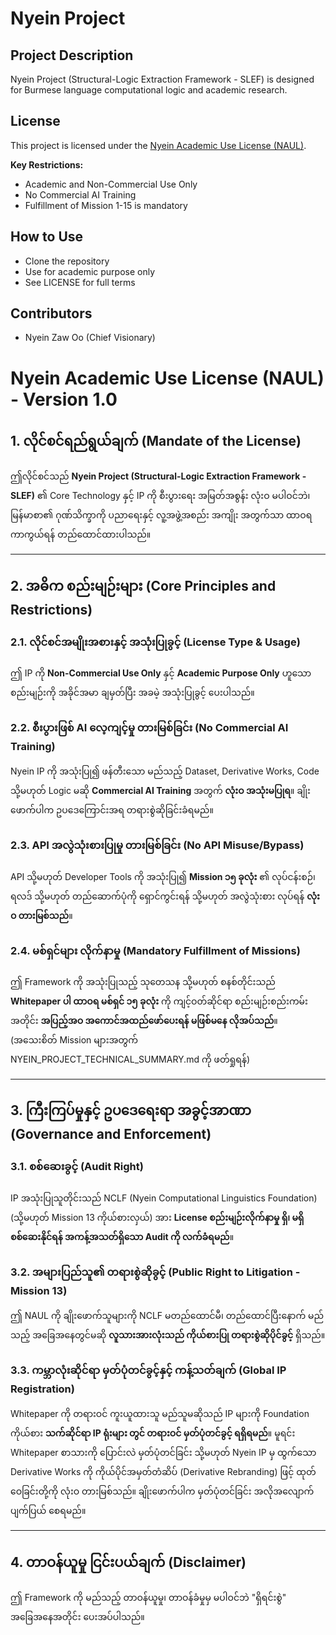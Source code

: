 # Nyein Project

## Project Description
Nyein Project (Structural-Logic Extraction Framework - SLEF) is designed for Burmese language computational logic and academic research.

## License
This project is licensed under the [Nyein Academic Use License (NAUL)](LICENSE.md).

**Key Restrictions:**
- Academic and Non-Commercial Use Only
- No Commercial AI Training
- Fulfillment of Mission 1-15 is mandatory

## How to Use
- Clone the repository
- Use for academic purpose only
- See LICENSE for full terms

## Contributors
- Nyein Zaw Oo (Chief Visionary)

# Nyein Academic Use License (NAUL) - Version 1.0

## 1. လိုင်စင်ရည်ရွယ်ချက် (Mandate of the License)
ဤလိုင်စင်သည် **Nyein Project (Structural-Logic Extraction Framework - SLEF)** ၏ Core Technology နှင့် IP ကို စီးပွားရေး အမြတ်အစွန်း လုံးဝ မပါဝင်ဘဲ၊ မြန်မာစာ၏ ဂုဏ်သိက္ခာကို ပညာရေးနှင့် လူ့အဖွဲ့အစည်း အကျိုး အတွက်သာ ထာဝရ ကာကွယ်ရန် တည်ထောင်ထားပါသည်။

---

## 2. အဓိက စည်းမျဉ်းများ (Core Principles and Restrictions)

### 2.1. လိုင်စင်အမျိုးအစားနှင့် အသုံးပြုခွင့် (License Type & Usage)
ဤ IP ကို **Non-Commercial Use Only** နှင့် **Academic Purpose Only** ဟူသော စည်းမျဉ်းကို အခိုင်အမာ ချမှတ်ပြီး အခမဲ့ အသုံးပြုခွင့် ပေးပါသည်။

### 2.2. စီးပွားဖြစ် AI လေ့ကျင့်မှု တားမြစ်ခြင်း (No Commercial AI Training)
Nyein IP ကို အသုံးပြု၍ ဖန်တီးသော မည်သည့် Dataset, Derivative Works, Code သို့မဟုတ် Logic မဆို **Commercial AI Training** အတွက် **လုံးဝ အသုံးမပြုရ**။ ချိုးဖောက်ပါက ဥပဒေကြောင်းအရ တရားစွဲဆိုခြင်းခံရမည်။

### 2.3. API အလွဲသုံးစားပြုမှု တားမြစ်ခြင်း (No API Misuse/Bypass)
API သို့မဟုတ် Developer Tools ကို အသုံးပြု၍ **Mission ၁၅ ခုလုံး** ၏ လုပ်ငန်းစဉ်၊ ရလဒ် သို့မဟုတ် တည်ဆောက်ပုံကို ရှောင်ကွင်းရန် သို့မဟုတ် အလွဲသုံးစား လုပ်ရန် **လုံးဝ တားမြစ်သည်**။

### 2.4. မစ်ရှင်များ လိုက်နာမှု (Mandatory Fulfillment of Missions)
ဤ Framework ကို အသုံးပြုသည့် သုတေသန သို့မဟုတ် စနစ်တိုင်းသည် **Whitepaper ပါ ထာဝရ မစ်ရှင် ၁၅ ခုလုံး** ကို ကျင့်ဝတ်ဆိုင်ရာ စည်းမျဉ်းစည်းကမ်း အတိုင်း **အပြည့်အဝ အကောင်အထည်ဖော်ပေးရန် မဖြစ်မနေ လိုအပ်သည်**။ (အသေးစိတ် Mission များအတွက် NYEIN_PROJECT_TECHNICAL_SUMMARY.md ကို ဖတ်ရှုရန်)

---

## 3. ကြီးကြပ်မှုနှင့် ဥပဒေရေးရာ အခွင့်အာဏာ (Governance and Enforcement)

### 3.1. စစ်ဆေးခွင့် (Audit Right)
IP အသုံးပြုသူတိုင်းသည် NCLF (Nyein Computational Linguistics Foundation) (သို့မဟုတ် Mission 13 ကိုယ်စားလှယ်) အား **License စည်းမျဉ်းလိုက်နာမှု ရှိ၊ မရှိ စစ်ဆေးနိုင်ရန် အကန့်အသတ်ရှိသော Audit ကို လက်ခံရမည်**။

### 3.2. အများပြည်သူ၏ တရားစွဲဆိုခွင့် (Public Right to Litigation - Mission 13)
ဤ NAUL ကို ချိုးဖောက်သူများကို NCLF မတည်ထောင်မီ၊ တည်ထောင်ပြီးနောက် မည်သည့် အခြေအနေတွင်မဆို **လူသားအားလုံးသည် ကိုယ်စားပြု တရားစွဲဆိုပိုင်ခွင့်** ရှိသည်။

### 3.3. ကမ္ဘာလုံးဆိုင်ရာ မှတ်ပုံတင်ခွင့်နှင့် ကန့်သတ်ချက် (Global IP Registration)
Whitepaper ကို တရားဝင် ကူးယူထားသူ မည်သူမဆိုသည် IP များကို Foundation ကိုယ်စား **သက်ဆိုင်ရာ IP ရုံးများ တွင် တရားဝင် မှတ်ပုံတင်ခွင့် ရရှိရမည်**။ မူရင်း Whitepaper စာသားကို ပြောင်းလဲ မှတ်ပုံတင်ခြင်း သို့မဟုတ် Nyein IP မှ ထွက်သော Derivative Works ကို ကိုယ်ပိုင်အမှတ်တံဆိပ် (Derivative Rebranding) ဖြင့် ထုတ်ဝေခြင်းတို့ကို လုံးဝ တားမြစ်သည်။ ချိုးဖောက်ပါက မှတ်ပုံတင်ခြင်း အလိုအလျောက် ပျက်ပြယ် စေရမည်။

---

## 4. တာဝန်ယူမှု ငြင်းပယ်ချက် (Disclaimer)
ဤ Framework ကို မည်သည့် တာဝန်ယူမှု၊ တာဝန်ခံမှုမှ မပါဝင်ဘဲ "ရှိရင်းစွဲ" အခြေအနေအတိုင်း ပေးအပ်ပါသည်။
